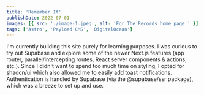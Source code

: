 ```yaml
---
title: 'Remember It'
publishDate: 2022-07-01
images: [{ src: './image-1.jpeg', alt: 'For The Records home page.' }]
tags: ['Astro', 'Payload CMS', 'DigitalOcean']
---
```


I'm currently building this site purely for learning purposes. I was curious to try out Supabase and explore some of the newer Next.js features (app router, parallel/intercepting routes, React server components & actions, etc.). Since I didn't want to spend too much time on styling, I opted for shadcn/ui which also allowed me to easily add toast notifications. Authentication is handled by Supabase (via the @supabase/ssr package), which was a breeze to set up and use.
